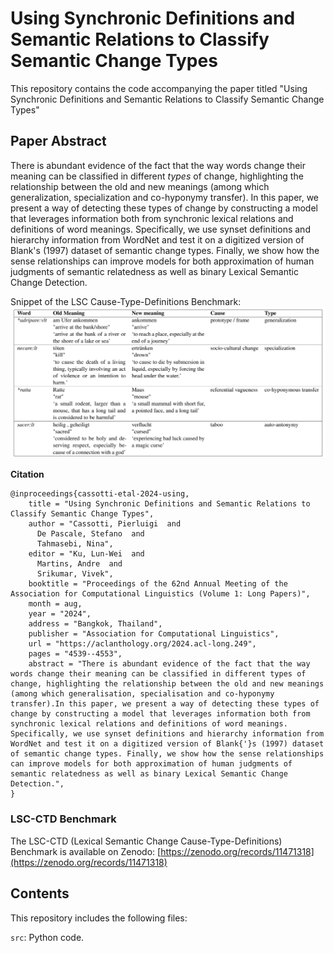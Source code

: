 # Using Synchronic Definitions and Semantic Relations to Classify Semantic Change Types
This repository contains the code accompanying the paper titled "Using Synchronic Definitions and Semantic Relations to Classify Semantic Change Types"

## Paper Abstract
There is abundant evidence of the fact that the way words change their meaning can be classified in different _types_ of change, highlighting the relationship between the old and new meanings (among which generalization, specialization and co-hyponymy transfer).
In this paper, we present a way of detecting these types of change by constructing a model that leverages information both from synchronic lexical relations and definitions of word meanings. Specifically, we use synset definitions and hierarchy information from WordNet and test it on a digitized version of Blank's (1997) dataset of semantic change types. Finally, we show how the sense relationships can improve models for both approximation of human judgments of semantic relatedness as well as binary Lexical Semantic Change Detection.

Snippet of the LSC Cause-Type-Definitions Benchmark:
![alt text](https://github.com/ChangeIsKey/change-type-classification/blob/main/lsc_ctd_benchmark_snippet_table.png "t")

<b> Citation </b>

```
@inproceedings{cassotti-etal-2024-using,
    title = "Using Synchronic Definitions and Semantic Relations to Classify Semantic Change Types",
    author = "Cassotti, Pierluigi  and
      De Pascale, Stefano  and
      Tahmasebi, Nina",
    editor = "Ku, Lun-Wei  and
      Martins, Andre  and
      Srikumar, Vivek",
    booktitle = "Proceedings of the 62nd Annual Meeting of the Association for Computational Linguistics (Volume 1: Long Papers)",
    month = aug,
    year = "2024",
    address = "Bangkok, Thailand",
    publisher = "Association for Computational Linguistics",
    url = "https://aclanthology.org/2024.acl-long.249",
    pages = "4539--4553",
    abstract = "There is abundant evidence of the fact that the way words change their meaning can be classified in different types of change, highlighting the relationship between the old and new meanings (among which generalisation, specialisation and co-hyponymy transfer).In this paper, we present a way of detecting these types of change by constructing a model that leverages information both from synchronic lexical relations and definitions of word meanings. Specifically, we use synset definitions and hierarchy information from WordNet and test it on a digitized version of Blank{'}s (1997) dataset of semantic change types. Finally, we show how the sense relationships can improve models for both approximation of human judgments of semantic relatedness as well as binary Lexical Semantic Change Detection.",
}
```

### LSC-CTD Benchmark
The LSC-CTD (Lexical Semantic Change Cause-Type-Definitions) Benchmark is available on Zenodo:
[https://zenodo.org/records/11471318](https://zenodo.org/records/11471318)

## Contents
This repository includes the following files:

`src`: Python code.

